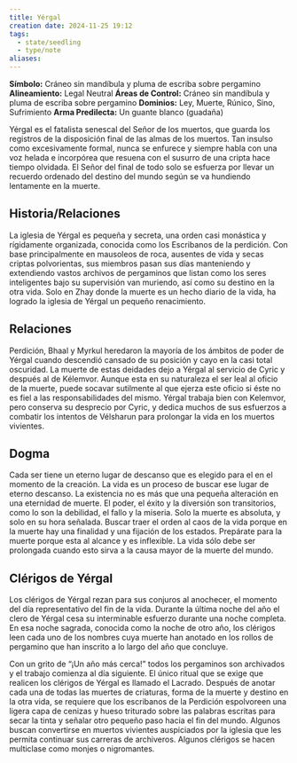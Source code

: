```yaml
---
title: Yérgal
creation date: 2024-11-25 19:12
tags:
  - state/seedling
  - type/note
aliases:
---
```

**Símbolo:** Cráneo sin mandíbula y pluma de escriba sobre pergamino
**Alineamiento:** Legal Neutral
**Áreas de Control:** Cráneo sin mandíbula y pluma de escriba sobre pergamino
**Dominios:** Ley, Muerte, Rúnico, Sino, Sufrimiento
**Arma Predilecta:** Un guante blanco (guadaña)

Yérgal es el fatalista senescal del Señor de los muertos, que guarda los registros de la disposición final de las almas de los muertos. Tan insulso como excesivamente formal, nunca se enfurece y siempre habla con una voz helada e incorpórea que resuena con el susurro de una cripta hace tiempo olvidada. El Señor del final de todo solo se esfuerza por llevar un recuerdo ordenado del destino del mundo según se va hundiendo lentamente en la muerte.

## Historia/Relaciones

La iglesia de Yérgal es pequeña y secreta, una orden casi monástica y rígidamente organizada, conocida como los Escribanos de la perdición. Con base principalmente en mausoleos de roca, ausentes de vida y secas criptas polvorientas, sus miembros pasan sus días manteniendo y extendiendo vastos archivos de pergaminos que listan como los seres inteligentes bajo su supervisión van muriendo, así como su destino en la otra vida. Solo en Zhay donde la muerte es un hecho diario de la vida, ha logrado la iglesia de Yérgal un pequeño renacimiento.

## Relaciones

Perdición, Bhaal y Myrkul heredaron la mayoría de los ámbitos de poder de Yérgal cuando descendió cansado de su posición y cayo en la casi total oscuridad. La muerte de estas deidades dejo a Yérgal al servicio de Cyric y después al de Kélemvor. Aunque esta en su naturaleza el ser leal al oficio de la muerte, puede socavar sutilmente al que ejerza este oficio si éste no es fiel a las responsabilidades del mismo. Yérgal trabaja bien con Kelemvor, pero conserva su desprecio por Cyric, y dedica muchos de sus esfuerzos a combatir los intentos de Vélsharun para prolongar la vida en los muertos vivientes.

## Dogma

Cada ser tiene un eterno lugar de descanso que es elegido para el en el momento de la creación. La vida es un proceso de buscar ese lugar de eterno descanso. La existencia no es más que una pequeña alteración en una eternidad de muerte. El poder, el éxito y la diversión son transitorios, como lo son la debilidad, el fallo y la miseria. Solo la muerte es absoluta, y solo en su hora señalada. Buscar traer el orden al caos de la vida porque en la muerte hay una finalidad y una fijación de los estados. Prepárate para la muerte porque esta al alcance y es inflexible. La vida sólo debe ser prolongada cuando esto sirva a la causa mayor de la muerte del mundo.

## Clérigos de Yérgal

Los clérigos de Yérgal rezan para sus conjuros al anochecer, el momento del día representativo del fin de la vida. Durante la última noche del año el clero de Yérgal cesa su interminable esfuerzo durante una noche completa. En esa noche sagrada, conocida como la noche de otro año, los clérigos leen cada uno de los nombres cuya muerte han anotado en los rollos de pergamino que han inscrito a lo largo del año que concluye.

Con un grito de “¡Un año más cerca!” todos los pergaminos son archivados y el trabajo comienza al día siguiente. El único ritual que se exige que realicen los clérigos de Yérgal es llamado el Lacrado. Después de anotar cada una de todas las muertes de criaturas, forma de la muerte y destino en la otra vida, se requiere que los escribanos de la Perdición espolvoreen una ligera capa de cenizas y hueso triturado sobre las palabras escritas para secar la tinta y señalar otro pequeño paso hacia el fin del mundo. Algunos buscan convertirse en muertos vivientes auspiciados por la iglesia que les permita continuar sus carreras de archiveros. Algunos clérigos se hacen multiclase como monjes o nigromantes.